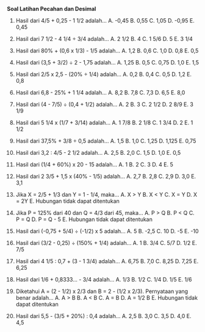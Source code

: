 **Soal Latihan Pecahan dan Desimal**

1.  Hasil dari 4/5 + 0,25 - 1 1/2 adalah...
    A. -0,45
    B. 0,55
    C. 1,05
    D. -0,95
    E. 0,45

2.  Hasil dari 7 1/2 - 4 1/4 ÷ 3/4 adalah...
    A. 2 1/2
    B. 4
    C. 1 5/6
    D. 5
    E. 3 1/4

3.  Hasil dari 80% + (0,6 x 1/3) - 1/5 adalah...
    A. 1,2
    B. 0,6
    C. 1,0
    D. 0,8
    E. 0,5

4.  Hasil dari (3,5 + 3/2) ÷ 2 - 1,75 adalah...
    A. 1,25
    B. 0,5
    C. 0,75
    D. 1,0
    E. 1,5

5.  Hasil dari 2/5 x 2,5 - (20% ÷ 1/4) adalah...
    A. 0,2
    B. 0,4
    C. 0,5
    D. 1,2
    E. 0,8

6.  Hasil dari 6,8 - 25% + 1 1/4 adalah...
    A. 8,2
    B. 7,8
    C. 7,3
    D. 6,5
    E. 8,0

7.  Hasil dari (4 - 7/5) ÷ (0,4 + 1/2) adalah...
    A. 2
    B. 3
    C. 2 1/2
    D. 2 8/9
    E. 3 1/9

8.  Hasil dari 5 1/4 x (1/7 + 3/14) adalah...
    A. 1 7/8
    B. 2 1/8
    C. 1 3/4
    D. 2
    E. 1 1/2

9.  Hasil dari 37,5% + 3/8 ÷ 0,5 adalah...
    A. 1,5
    B. 1,0
    C. 1,25
    D. 1,125
    E. 0,75

10. Hasil dari 3,2 : 4/5 - 2 1/2 adalah...
    A. 2,5
    B. 2,0
    C. 1,5
    D. 1,0
    E. 0,5

11. Hasil dari (1/4 + 60%) x 20 - 15 adalah...
    A. 1
    B. 2
    C. 3
    D. 4
    E. 5

12. Hasil dari 2 3/5 + 1,5 x (40% - 1/5) adalah...
    A. 2,7
    B. 2,8
    C. 2,9
    D. 3,0
    E. 3,1

13. Jika X = 2/5 + 1/3 dan Y = 1 - 1/4, maka...
    A. X > Y
    B. X < Y
    C. X = Y
    D. X = 2Y
    E. Hubungan tidak dapat ditentukan

14. Jika P = 125% dari 40 dan Q = 4/3 dari 45, maka...
    A. P > Q
    B. P < Q
    C. P = Q
    D. P = Q - 5
    E. Hubungan tidak dapat ditentukan

15. Hasil dari (-0,75 + 5/4) ÷ (-1/2) x 5 adalah...
    A. 5
    B. -2,5
    C. 10
    D. -5
    E. -10

16. Hasil dari (3/2 - 0,25) ÷ (150% + 1/4) adalah...
    A. 1
    B. 3/4
    C. 5/7
    D. 1/2
    E. 7/5

17. Hasil dari 4 1/5 : 0,7 + (3 - 1 3/4) adalah...
    A. 6,75
    B. 7,0
    C. 8,25
    D. 7,25
    E. 6,25

18. Hasil dari 1/6 + 0,8333... - 3/4 adalah...
    A. 1/3
    B. 1/2
    C. 1/4
    D. 1/5
    E. 1/6

19. Diketahui A = (2 - 1/2) x 2/3 dan B = 2 - (1/2 x 2/3). Pernyataan yang benar adalah...
    A. A > B
    B. A < B
    C. A = B
    D. A = 1/2 B
    E. Hubungan tidak dapat ditentukan

20. Hasil dari 5,5 - (3/5 + 20%) : 0,4 adalah...
    A. 2,5
    B. 3,0
    C. 3,5
    D. 4,0
    E. 4,5